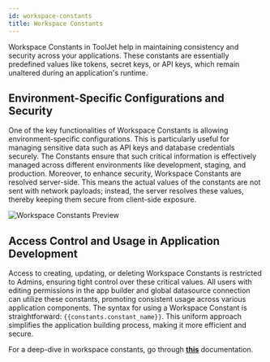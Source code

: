 ```yaml
---
id: workspace-constants
title: Workspace Constants
---
```


Workspace Constants in ToolJet help in maintaining consistency and security across your applications. These constants are essentially predefined values like tokens, secret keys, or API keys, which remain unaltered during an application's runtime.

<div style={{paddingTop:'24px', paddingBottom:'24px'}}>

## Environment-Specific Configurations and Security
One of the key functionalities of Workspace Constants is allowing environment-specific configurations. This is particularly useful for managing sensitive data such as API keys and database credentials securely. The Constants ensure that such critical information is effectively managed across different environments like development, staging, and production. Moreover, to enhance security, Workspace Constants are resolved server-side. This means the actual values of the constants are not sent with network payloads; instead, the server resolves these values, thereby keeping them secure from client-side exposure.

<div style={{textAlign: 'center'}}>
    <img className="screenshot-full" src="/img/tooljet-concepts/workspace-constants/workspace-constants-preview.png" alt="Workspace Constants Preview" />
</div>

</div>

<div style={{paddingTop:'24px', paddingBottom:'24px'}}>

## Access Control and Usage in Application Development
Access to creating, updating, or deleting Workspace Constants is restricted to Admins, ensuring tight control over these critical values. All users with editing permissions in the app builder and global datasource connection can utilize these constants, promoting consistent usage across various application components. The syntax for using a Workspace Constant is straightforward: `{{constants.constant_name}}`. This uniform approach simplifies the application building process, making it more efficient and secure.

</div>

For a deep-dive in workspace constants, go through **[this](/docs/org-management/workspaces/workspace_constants/)** documentation.